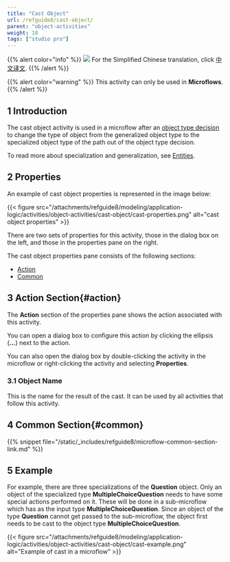 ```yaml
---
title: "Cast Object"
url: /refguide8/cast-object/
parent: "object-activities"
weight: 10
tags: ["studio pro"]
---
```


{{% alert color="info" %}}
<img src="/attachments/china.png" class="d-inline-block" /> For the Simplified Chinese translation, click [中文译文](https://cdn.mendix.tencent-cloud.com/documentation/refguide8/cast-object.pdf).
{{% /alert %}}

{{% alert color="warning" %}}
This activity can only be used in **Microflows**.
{{% /alert %}}

## 1 Introduction

The cast object activity is used in a microflow after an [object type decision](/refguide8/object-type-decision/) to change the type of object from the generalized object type to the specialized object type of the path out of the object type decision.

To read more about specialization and generalization, see [Entities](/refguide8/entities/).

## 2 Properties

An example of cast object properties is represented in the image below:

{{< figure src="/attachments/refguide8/modeling/application-logic/activities/object-activities/cast-object/cast-properties.png" alt="cast object properties" >}}

There are two sets of properties for this activity, those in the dialog box on the left, and those in the properties pane on the right.

The cast object properties pane consists of the following sections:

* [Action](#action)
* [Common](#common)

## 3 Action Section{#action}

The **Action** section of the properties pane shows the action associated with this activity.

You can open a dialog box to configure this action by clicking the ellipsis (**…**) next to the action.

You can also open the dialog box by double-clicking the activity in the microflow or right-clicking the activity and selecting **Properties**.

### 3.1 Object Name

This is the name for the result of the cast. It can be used by all activities that follow this activity.

## 4 Common Section{#common}

{{% snippet file="/static/_includes/refguide8/microflow-common-section-link.md" %}}

## 5 Example

For example, there are three specializations of the **Question** object. Only an object of the specialized type **MultipleChoiceQuestion** needs to have some special actions performed on it. These will be done in a sub-microflow which has as the input type **MultipleChoiceQuestion**. Since an object of the type **Question** cannot get passed to the sub-microflow, the object first needs to be cast to the object type **MultipleChoiceQuestion**.

{{< figure src="/attachments/refguide8/modeling/application-logic/activities/object-activities/cast-object/cast-example.png" alt="Example of cast in a microflow" >}}